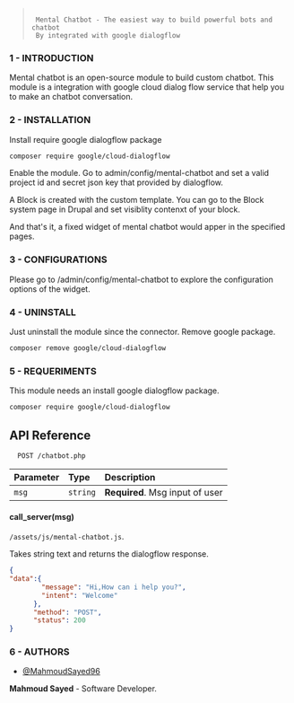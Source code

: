 > ```
>
>  Mental Chatbot - The easiest way to build powerful bots and chatbot
>  By integrated with google dialogflow
>
> ```

### 1 - INTRODUCTION

Mental chatbot is an open-source module to build custom chatbot. This module is a
integration with google cloud dialog flow service that help you to make an chatbot
conversation.


### 2 - INSTALLATION

Install require google dialogflow package
```bash
composer require google/cloud-dialogflow
```
Enable the module. Go to admin/config/mental-chatbot and set a valid project id and secret json
key that provided by dialogflow.

A Block is created with the custom template. You can go to the Block system page in
Drupal and set visiblity contenxt of your block.

And that's it, a fixed widget of mental chatbot would apper in the specified pages.


### 3 - CONFIGURATIONS

Please go to /admin/config/mental-chatbot to explore the configuration options of the
widget.

### 4 - UNINSTALL

Just uninstall the module since the connector.
Remove google package.
```bash
composer remove google/cloud-dialogflow
```


### 5 - REQUERIMENTS

This module needs an install google dialogflow package.
```bash
composer require google/cloud-dialogflow
```

## API Reference

```http
  POST /chatbot.php
```

| Parameter | Type     | Description                       |
| :-------- | :------- | :-------------------------------- |
| `msg`      | `string` | **Required**. Msg input of user |

#### call_server(msg)
`/assets/js/mental-chatbot.js`.

Takes string text and returns the dialogflow response.

```json
{
"data":{
        "message": "Hi,How can i help you?",
        "intent": "Welcome"
      },
      "method": "POST",
      "status": 200
}
```

### 6 - AUTHORS
- [@MahmoudSayed96](https://www.github.com/MahmoudSayed96)

__Mahmoud Sayed__       - Software Developer.
